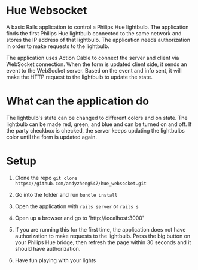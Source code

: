 # Hue Websocket

A basic Rails application to control a Philips Hue lightbulb. The application finds the first Philips Hue lightbulb connected to the same network and stores the IP address of that lightbulb. The application needs authorization in order to make requests to the lightbulb.

The application uses Action Cable to connect the server and client via WebSocket connection. When the form is updated client side, it sends an event to the WebSocket server. Based on the event and info sent, it will make the HTTP request to the lightbulb to update the state.

# What can the application do

The lightbulb's state can be changed to different colors and on state. The lightbulb can be made red, green, and blue and can be turned on and off. If the party checkbox is checked, the server keeps updating the lightbulbs color until the form is updated again.

# Setup

1. Clone the repo `git clone https://github.com/andyzheng547/hue_websocket.git`

2. Go into the folder and run `bundle install`

3. Open the application with `rails server` or `rails s`

4. Open up a browser and go to 'http://localhost:3000'

5. If you are running this for the first time, the application does not have authorization to make requests to the lightbulb. Press the big button on your Philips Hue bridge, then refresh the page within 30 seconds and it should have authorization.

6. Have fun playing with your lights

